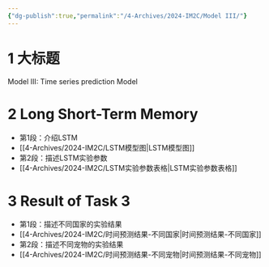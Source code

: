 ```yaml
---
{"dg-publish":true,"permalink":"/4-Archives/2024-IM2C/Model III/"}
---
```


# 1 大标题
Model III: Time series prediction Model
# 2 Long Short-Term Memory
- 第1段：介绍LSTM
- [[4-Archives/2024-IM2C/LSTM模型图\|LSTM模型图]]
- 第2段：描述LSTM实验参数
- [[4-Archives/2024-IM2C/LSTM实验参数表格\|LSTM实验参数表格]]
# 3 Result of Task 3
- 第1段：描述不同国家的实验结果
- [[4-Archives/2024-IM2C/时间预测结果-不同国家\|时间预测结果-不同国家]]
- 第2段：描述不同宠物的实验结果
- [[4-Archives/2024-IM2C/时间预测结果-不同宠物\|时间预测结果-不同宠物]]

